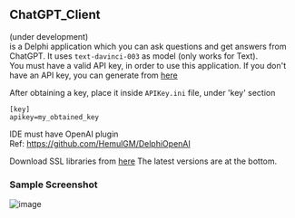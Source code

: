 ## ChatGPT_Client
(under development)\
is a Delphi application which you can ask questions and get answers from ChatGPT. It uses ``` text-davinci-003 ``` as model (only works for Text).\
You must have a valid API key, in order to use this application. If you don't have an API key, you can generate from [here](https://platform.openai.com/overview)

After obtaining a key, place it inside ```APIKey.ini``` file, under 'key' section
```
[key]
apikey=my_obtained_key
```

IDE must have OpenAI plugin \
Ref: https://github.com/HemulGM/DelphiOpenAI


Download SSL libraries from [here](http://indy.fulgan.com/SSL/) The latest versions are at the bottom.

### Sample Screenshot
![image](https://user-images.githubusercontent.com/53097068/228934117-0ed24dfc-fff0-4a62-ab11-45b80a7d2ff6.png)


